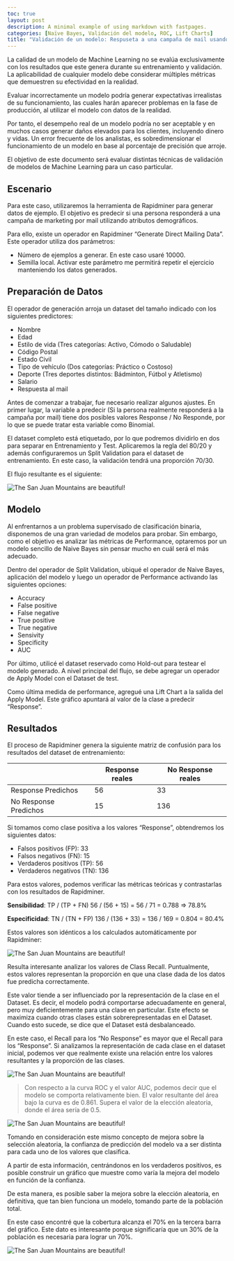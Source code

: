 ```yaml
---
toc: true
layout: post
description: A minimal example of using markdown with fastpages.
categories: [Naïve Bayes, Validación del modelo, ROC, Lift Charts]
title: "Validación de un modelo: Respuseta a una campaña de mail usando Naïve Bayes"
---
```


La calidad de un modelo de Machine Learning no se evalúa exclusivamente con los resultados que este genera durante su entrenamiento y validación. La aplicabilidad de cualquier modelo debe considerar múltiples métricas que demuestren su efectividad en la realidad.

Evaluar incorrectamente un modelo podría generar expectativas irrealistas de su funcionamiento, las cuales harán aparecer problemas en la fase de producción, al utilizar el modelo con datos de la realidad. 

Por tanto, el desempeño real de un modelo podría no ser aceptable y en muchos casos generar daños elevados para los clientes, incluyendo dinero y vidas.
Un error frecuente de los analistas, es sobredimensionar el funcionamiento de un modelo en base al porcentaje de precisión que arroje. 

El objetivo de este documento será evaluar distintas técnicas de validación de modelos de Machine Learning para un caso particular.

## Escenario

Para este caso, utilizaremos la herramienta de Rapidminer para generar datos de ejemplo. El objetivo es predecir si una persona responderá a una campaña de marketing por mail utilizando atributos demográficos.

Para ello, existe un operador en Rapidminer “Generate Direct Mailing Data”. Este operador utiliza dos parámetros:

 -	Número de ejemplos a generar. En este caso usaré 10000.
 -	Semilla local. Activar este parámetro me permitirá repetir el ejercicio manteniendo los datos generados.

## Preparación de Datos

El operador de generación arroja un dataset del tamaño indicado con los siguientes predictores:

-	Nombre
-	Edad
-	Estilo de vida (Tres categorías: Activo, Cómodo o Saludable)
-	Código Postal
-	Estado Civil
-	Tipo de vehículo (Dos categorías: Práctico o Costoso)
-	Deporte (Tres deportes distintos: Bádminton, Fútbol y Atletismo)
-	Salario
-	Respuesta al mail

Antes de comenzar a trabajar, fue necesario realizar algunos ajustes. En primer lugar, la variable a predecir (Si la persona realmente responderá a la campaña por mail) tiene dos posibles valores Response / No Responde, por lo que se puede tratar esta variable como Binomial.

El dataset completo está etiquetado, por lo que podremos dividirlo en dos para separar en Entrenamiento y Test. Aplicaremos la regla del 80/20 y además configuraremos un Split Validation para el dataset de entrenamiento.
En este caso, la validación tendrá una proporción 70/30.

El flujo resultante es el siguiente:

![The San Juan Mountains are beautiful!](/assets/images/san-juan-mountains.jpg "San Juan Mountains")

## Modelo

Al enfrentarnos a un problema supervisado de clasificación binaria, disponemos de una gran variedad de modelos para probar. Sin embargo, como el objetivo es analizar las métricas de Performance, optaremos por un modelo sencillo de Naive Bayes sin pensar mucho en cuál será el más adecuado.

Dentro del operador de Split Validation, ubiqué el operador de Naive Bayes, aplicación del modelo y luego un operador de Performance activando las siguientes opciones:

-	Accuracy
-	False positive
-	False negative
-	True positive
-	True negative
-	Sensivity
-	Specificity
-	AUC

Por último, utilicé el dataset reservado como Hold-out para testear el modelo generado. A nivel principal del flujo, se debe agregar un operador de Apply Model con el Dataset de test.

Como última medida de performance, agregué una Lift Chart a la salida del Apply Model. Este gráfico apuntará al valor de la clase a predecir “Response”.

## Resultados

El proceso de Rapidminer genera la siguiente matriz de confusión para los resultados del dataset de entrenamiento:

|                              |     Response reales    |     No Response reales    |
|------------------------------|------------------------|---------------------------|
|     Response Predichos       |     56                 |     33                    |
|     No Response Predichos    |     15                 |     136                   |

Si tomamos como clase positiva a los valores “Response”, obtendremos los siguientes datos:

-	Falsos positivos (FP): 33
-	Falsos negativos (FN): 15
-	Verdaderos positivos (TP): 56
-	Verdaderos negativos (TN): 136

Para estos valores, podemos verificar las métricas teóricas y contrastarlas con los resultados de Rapidminer.

**Sensibilidad**: TP / (TP + FN)
56 / (56 + 15) = 56 / 71 = 0.788 => 78.8%

**Especificidad**: TN / (TN + FP)
136 / (136 + 33) = 136 / 169 = 0.804 = 80.4%

Estos valores son idénticos a los calculados automáticamente por Rapidminer:

![The San Juan Mountains are beautiful!](/assets/images/san-juan-mountains.jpg "San Juan Mountains")

Resulta interesante analizar los valores de Class Recall. Puntualmente, estos valores representan la proporción en que una clase dada de los datos fue predicha correctamente. 

Este valor tiende a ser influenciado por la representación de la clase en el Dataset.  Es decir, el modelo podrá comportarse adecuadamente en general, pero muy deficientemente para una clase en particular. Este efecto se maximiza cuando otras clases están sobrerepresentadas en el Dataset. Cuando esto sucede, se dice que el Dataset está desbalanceado.

En este caso, el Recall para los “No Response” es mayor que el Recall para los “Response”. Si analizamos la representación de cada clase en el dataset inicial, podemos ver que realmente existe una relación entre los valores resultantes y la proporción de las clases.

![The San Juan Mountains are beautiful!](/assets/images/san-juan-mountains.jpg "San Juan Mountains")

> Con respecto a la curva ROC y el valor AUC, podemos decir que el modelo se comporta relativamente bien. El valor resultante del área bajo la curva es de 0.861. Supera el valor de la elección aleatoria, donde el área sería de 0.5.
>

![The San Juan Mountains are beautiful!](/assets/images/san-juan-mountains.jpg "San Juan Mountains")

Tomando en consideración este mismo concepto de mejora sobre la selección aleatoria, la confianza de predicción del modelo va a ser distinta para cada uno de los valores que clasifica.

A partir de esta información, centrándonos en los verdaderos positivos, es posible construir un gráfico que muestre como varía la mejora del modelo en función de la confianza.

De esta manera, es posible saber la mejora sobre la elección aleatoria, en definitiva, que tan bien funciona un modelo, tomando parte de la población total.

En este caso encontré que la cobertura alcanza el 70% en la tercera barra del gráfico. Este dato es interesante porque significaría que un 30% de la población es necesaria para lograr un 70%.

![The San Juan Mountains are beautiful!](/assets/images/san-juan-mountains.jpg "San Juan Mountains")

